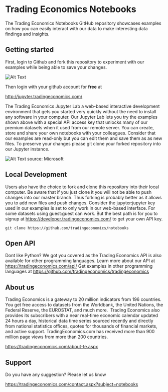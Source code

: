 # Trading Economics Notebooks

The Trading Economics Notebooks GitHub repository showcases examples on how you can easily interact with our data to make interesting data findings and insights.


## Getting started

First, login to Github and fork this repository to experiment with our examples while being able to save your changes. 

![Alt Text](https://github-images.s3.amazonaws.com/help/bootcamp/Bootcamp-Fork.png)

Then login with your github account for **free** at 

http://jupyter.tradingeconomics.com/

The Trading Economics Jupyter Lab a web-based interactive development environment that gets you started very quickly without the need to install any software in your computer. Our Jupyter Lab lets you try the examples shown above with a special API access key that unlocks many of our premium datasets when it used from our remote server. You can create, store and share your own notebooks with your colleagues.  Consider that our examples are read-only but you can edit them and save them as as new files. To preserve your changes please git clone your forked repository into our Jupyter instance. 

![Alt Text](https://docs.microsoft.com/en-us/azure/cosmos-db/media/cosmosdb-jupyter-notebooks/cosmos-notebooks-overview.png) source: Microsoft


## Local Development

Users also have the choice to fork and clone this repository into their local computer. Be aware that if you just clone it you will not be able to push changes into our master branch. Thus forking is probably better as it allows you to add new files and push changes. Consider the jupyter:jupyter key used in our examples is set to only work in our web-based interface. For some datasets using guest:guest can work. But the best path is for you to signup at https://developer.tradingeconomics.com/ to get your own API key.


``` git clone https://github.com/tradingeconomics/notebooks ```



## Open API

Dont like Python? We got you covered as the Trading Economics API is also available for other programming languages. 
Learn more about our API at https://tradingeconomics.com/api/
Get examples in other programming languages at https://github.com/tradingeconomics/tradingeconomics 



## About us
Trading Economics is a gateway to 20 million indicators from 196 countries. You get free access to datasets from the Worldbank, the United Nations, the Federal Reserve, the EUROSTAT, and much more.  Trading Economics also provides its subscribers with a near real-time economic calendar updated 24 hours a day, historical data time series sourced recently and directly from national statistics offices, quotes for thousands of financial markets, and active support. TradingEconomics.com has received more than 900 million page views from more than 200 countries.

https://tradingeconomics.com/about-te.aspx



## Support

Do you have any suggestion? Please let us know

https://tradingeconomics.com/contact.aspx?subject=notebooks



